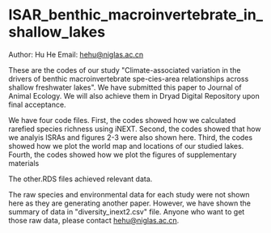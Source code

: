 # ISAR_benthic_macroinvertebrate_in_shallow_lakes
Author: Hu He 
Email: hehu@niglas.ac.cn

These are the codes of our study "Climate-associated variation in the drivers of benthic macroinvertebrate spe-cies-area relationships across shallow freshwater lakes". We have submitted this paper to Journal of Animal Ecology. We will also achieve them in Dryad Digital Repository upon final acceptance.

We have four code files. 
First, the codes showed how we calculated rarefied species richness using iNEXT. 
Second, the codes showed that how we analyis ISRAs and figures 2-3 were also shown here.
Third, the codes showed how we plot the world map and locations of our studied lakes.
Fourth, the codes showed how we plot the figures of supplementary materials

The other.RDS files achieved relevant data. 

The raw species and environmental data for each study were not shown here as they are generating another paper. However, we have shown the summary of data in "diversity_inext2.csv" file. Anyone who want to get those raw data, please contact hehu@niglas.ac.cn. 
